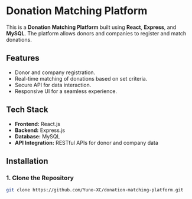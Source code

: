 # Donation Matching Platform

This is a **Donation Matching Platform** built using **React**, **Express**, and **MySQL**. The platform allows donors and companies to register and match donations.

## Features

- Donor and company registration.
- Real-time matching of donations based on set criteria.
- Secure API for data interaction.
- Responsive UI for a seamless experience.

## Tech Stack

- **Frontend:** React.js
- **Backend:** Express.js
- **Database:** MySQL
- **API Integration:** RESTful APIs for donor and company data

## Installation

### 1. Clone the Repository

```bash
git clone https://github.com/Yuno-XC/donation-matching-platform.git
